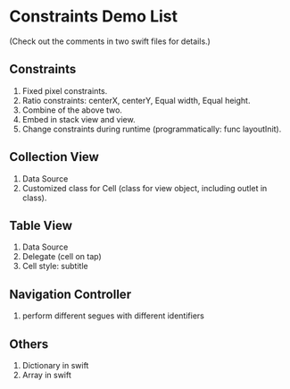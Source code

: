 # Constraints Demo List
(Check out the comments in two swift files for details.)
## Constraints
1. Fixed pixel constraints.
2. Ratio constraints: centerX, centerY, Equal width, Equal height.
3. Combine of the above two.
4. Embed in stack view and view.
5. Change constraints during runtime (programmatically: func layoutInit).

## Collection View
1. Data Source
2. Customized class for Cell (class for view object, including outlet in class).

## Table View
1. Data Source
2. Delegate (cell on tap)
3. Cell style: subtitle

## Navigation Controller
1. perform different segues with different identifiers

## Others
1. Dictionary in swift
2. Array in swift
